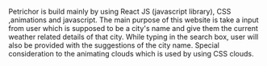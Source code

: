 Petrichor is build mainly by using React JS (javascript library), CSS ,animations and javascript. The main purpose of this website is take a input from user which is supposed to be a city's name and give them the current weather related details of that city. While typing in the search box, user will also be provided with the suggestions of the city name. Special consideration to the animating clouds which is used by using CSS clouds.
